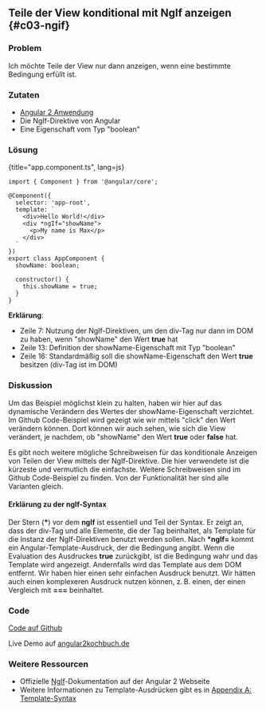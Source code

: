 ## Teile der View konditional mit NgIf anzeigen {#c03-ngif}

### Problem

Ich möchte Teile der View nur dann anzeigen, wenn eine bestimmte Bedingung erfüllt ist.

### Zutaten
* [Angular 2 Anwendung](#c02-angular-app)
* Die NgIf-Direktive von Angular
* Eine Eigenschaft vom Typ "boolean"

### Lösung

{title="app.component.ts", lang=js}
```
import { Component } from '@angular/core';

@Component({
  selector: 'app-root',
  template: `
    <div>Hello World!</div>
    <div *ngIf="showName">
      <p>My name is Max</p>
    </div>
  `
})
export class AppComponent {
  showName: boolean;

  constructor() {
    this.showName = true;
  }
}
```

__Erklärung__:

* Zeile 7: Nutzung der NgIf-Direktiven, um den div-Tag nur dann im DOM zu haben, wenn "showName" den Wert __true__ hat
* Zeile 13: Definition der showName-Eigenschaft mit Typ "boolean"
* Zeile 16: Standardmäßig soll die showName-Eigenschaft den Wert __true__ besitzen (div-Tag ist im DOM)

### Diskussion

Um das Beispiel möglichst klein zu halten, haben wir hier auf das dynamische Verändern des Wertes der showName-Eigenschaft verzichtet.
Im Github Code-Beispiel wird gezeigt wie wir mittels "click" den Wert verändern können.
Dort können wir auch sehen, wie sich die View verändert, je nachdem, ob "showName" den Wert __true__ oder __false__ hat.

Es gibt noch weitere mögliche Schreibweisen für das konditionale Anzeigen von Teilen der View mittels der NgIf-Direktive.
Die hier verwendete ist die kürzeste und vermutlich die einfachste.
Weitere Schreibweisen sind im Github Code-Beispiel zu finden.
Von der Funktionalität her sind alle Varianten gleich.

#### Erklärung zu der ngIf-Syntax

Der Stern (__\*__) vor dem __ngIf__ ist essentiell und Teil der Syntax.
Er zeigt an, dass der div-Tag und alle Elemente, die der Tag beinhaltet, als Template für die Instanz der NgIf-Direktiven benutzt werden sollen.
Nach __\*ngIf=__ kommt ein Angular-Template-Ausdruck, der die Bedingung angibt.
Wenn die Evaluation des Ausdruckes __true__ zurückgibt, ist die Bedingung wahr und das Template wird angezeigt.
Andernfalls wird das Template aus dem DOM entfernt.
Wir haben hier einen sehr einfachen Ausdruck benutzt.
Wir hätten auch einen komplexeren Ausdruck nutzen können, z. B. einen, der einen Vergleich mit __===__ beinhaltet.

### Code

[Code auf Github](https://github.com/jsperts/angular2_kochbuch_code/tree/master/03-Recipes_to_Manipulate_the_View/05-Conditionally_Show_Parts_of_the_View_with_NgIf)

Live Demo auf [angular2kochbuch.de](http://angular2kochbuch.de/examples/code/03-Recipes_to_Manipulate_the_View/05-Conditionally_Show_Parts_of_the_View_with_NgIf/index.html)

### Weitere Ressourcen

* Offizielle [NgIf](https://angular.io/docs/ts/latest/api/common/index/NgIf-directive.html)-Dokumentation auf der Angular 2 Webseite
* Weitere Informationen zu Template-Ausdrücken gibt es in [Appendix A: Template-Syntax](#appendix-a)

